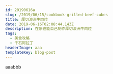 ```yaml
---
id: 20190616a
slug: /2019/06/15/cookbook-grilled-beef-cubes
title: 厚切澳洲牛肉粒
date: 2019-06-16T02:08:44.143Z
description: 在家也能自己制作厚切澳洲牛肉粒
tags:
  - 美食攻略
  - 千石阿拉丁
headerImage: aaa
templateKey: blog-post
---
```

aaabbb
